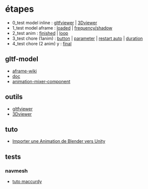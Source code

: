 # étapes
* 0_test model inline :  [gltfviewer](https://gltf-viewer.donmccurdy.com/) | 
[3Dviewer](https://3dviewer.net/)
* 1_test model aframe : [loaded](./test_model.html) | [frequency/shadow](./1_test_model_frequency_shadow.html)
* 2_test anim : [finished](./2_test_anim_finie.html) | [loop](./2_test_anim_loop.html)
* 3_test chore (1anim) : [button](./3_test_chore_button.html) | [parameter](./3_test_chore_parameter.html) | [restart auto](./3_test_chore_restart_auto.html) | [duration](./3_test_chore_restart_duration.html)
* 4_test chore (2 anim) y : [final](./4_test_chore_2anims.html)




## gltf-model
* [aframe-wiki](https://aframe.wiki/en/#!pages/gltf.md)
* [doc](https://aframe.io/docs/1.5.0/components/gltf-model.html)
* [animation-mixer-component](https://github.com/c-frame/aframe-extras/tree/master/src/loaders#animation)

## outils
* [gltfviewer](https://gltf-viewer.donmccurdy.com/)
* [3Dviewer](https://3dviewer.net/)




## tuto
* [Importer une Animation de Blender vers Unity](https://www.youtube.com/watch?v=jlPsYdaZbro)

## tests
### navmesh
* [tuto maccurdy](https://www.donmccurdy.com/2017/08/20/creating-a-nav-mesh-for-a-webvr-scene/)

